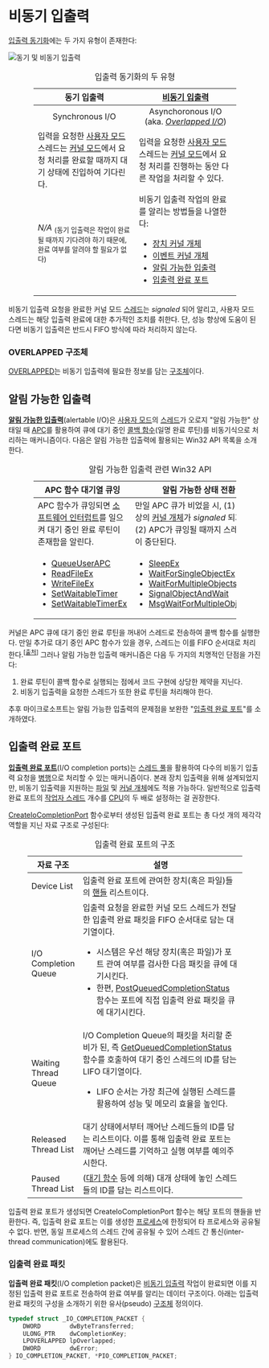 # 비동기 입출력
[입출력 동기화](https://learn.microsoft.com/en-us/windows/win32/fileio/synchronous-and-asynchronous-i-o)에는 두 가지 유형이 존재한다:

![동기 및 비동기 입출력](https://learn.microsoft.com/en-us/windows/win32/fileio/images/fig2bedit.png)

<table style="width: 80%; margin-left: auto; margin-right: auto;"><caption style="caption-side: top;">입출력 동기화의 두 유형</caption><colgroup><col style="width: 50%;"/><col style="width: 50%;"/></colgroup><thead><tr><th style="text-align: center;">동기 입출력</th><th style="text-align: center;"><a href="https://en.wikipedia.org/wiki/Asynchronous_I/O">비동기 입출력</a></th></tr></thead><tbody><tr style="text-align: center;"><td>Synchronous I/O</td><td>Asynchoronous I/O (aka. <i><a href="#overlapped-구조체">Overlapped I/O</a></i>)</td></tr><tr><td>입력을 요청한 <a href="Processor.md#사용자-모드">사용자 모드</a> 스레드는 <a href="Processor.md#커널-모드">커널 모드</a>에서 요청 처리를 완료할 때까지 대기 상태에 진입하여 기다린다.</td><td>입력을 요청한 <a href="Processor.md#사용자-모드">사용자 모드</a> 스레드는 <a href="Processor.md#커널-모드">커널 모드</a>에서 요청 처리를 진행하는 동안 다른 작업을 처리할 수 있다.</td></tr><tr><td><i>N/A</i>&nbsp;<sub>(동기 입출력은 작업이 완료될 때까지 기다려야 하기 때문에, 완료 여부를 알려야 할 필요가 없다)</sub></td><td>비동기 입출력 작업의 완료를 알리는 방법들을 나열한다:

* [장치 커널 개체](Driver.md#디바이스-개체)
* [이벤트 커널 개체](Synchronization.md#이벤트-개체)
* [알림 가능한 입출력](#알림-가능한-입출력)
* [입출력 완료 포트](#입출력-완료-포트)

</td></tr></tbody></table>

비동기 입출력 요청을 완료한 커널 모드 [스레드](Thread.md)는 *signaled* 되어 알리고, 사용자 모드 스레드는 해당 입출력 완료에 대한 추가적인 조치를 취한다. 단, 성능 향상에 도움이 된다면 비동기 입출력은 반드시 FIFO 방식에 따라 처리하지 않는다.

### OVERLAPPED 구조체
[OVERLAPPED](https://learn.microsoft.com/en-us/windows/win32/api/minwinbase/ns-minwinbase-overlapped)는 비동기 입출력에 필요한 정보를 담는 [구조체](C.md#구조체)이다.

## 알림 가능한 입출력
**[알림 가능한 입출력](https://learn.microsoft.com/en-us/windows/win32/fileio/alertable-i-o)**(alertable I/O)은 [사용자 모드](Processor.md#사용자-모드)의 [스레드](Thread.md)가 오로지 "알림 가능한" 상태일 때 [APC](Thread.md#비동기-프로시저-호출)를 활용하여 큐에 대기 중인 [콜백 함수](C.md#콜백-함수)(일명 완료 루틴)를 비동기식으로 처리하는 매커니즘이다. 다음은 알림 가능한 입출력에 활용되는 Win32 API 목록을 소개한다.

<table style="width: 80%; margin-left: auto; margin-right: auto;"><caption style="caption-side: top;">알림 가능한 입출력 관련 Win32 API</caption><colgroup><col style="width: 50%;"/><col style="width: 50%;"/></colgroup><thead><tr><th style="text-align: center;">APC 함수 대기열 큐잉</th><th style="text-align: center;">알림 가능한 상태 전환</th></tr></thead><tbody><tr><td>APC 함수가 큐잉되면 <a href="Processor.md#인터럽트">소프트웨어 인터럽트</a>를 일으켜 대기 중인 완료 루틴이 존재함을 알린다.</td><td>만일 APC 큐가 비었을 시, (1) 대기 대상의 <a href="Synchronization.md#대기-함수">커널 개체</a>가 <i>signaled</i> 되거나 (2) APC가 큐잉될 때까지 스레드 실행이 중단된다.</td></tr><tr><td>

* [QueueUserAPC](https://learn.microsoft.com/en-us/windows/win32/api/processthreadsapi/nf-processthreadsapi-queueuserapc)
* [ReadFileEx](https://learn.microsoft.com/en-us/windows/win32/api/fileapi/nf-fileapi-readfileex)
* [WriteFileEx](https://learn.microsoft.com/en-us/windows/win32/api/fileapi/nf-fileapi-writefileex)
* [SetWaitableTimer](https://learn.microsoft.com/en-us/windows/win32/api/synchapi/nf-synchapi-setwaitabletimer)
* [SetWaitableTimerEx](https://learn.microsoft.com/en-us/windows/win32/api/synchapi/nf-synchapi-setwaitabletimerex)

</td><td>

* [SleepEx](https://learn.microsoft.com/en-us/windows/desktop/api/synchapi/nf-synchapi-sleepex)
* [WaitForSingleObjectEx](https://learn.microsoft.com/en-us/windows/desktop/api/synchapi/nf-synchapi-waitforsingleobjectex)
* [WaitForMultipleObjectsEx](https://learn.microsoft.com/en-us/windows/desktop/api/synchapi/nf-synchapi-waitformultipleobjectsex)
* [SignalObjectAndWait](https://learn.microsoft.com/en-us/windows/win32/api/synchapi/nf-synchapi-signalobjectandwait)
* [MsgWaitForMultipleObjectsEx](https://learn.microsoft.com/en-us/windows/desktop/api/winuser/nf-winuser-msgwaitformultipleobjectsex)

</td></tr></tbody></table>

커널은 APC 큐에 대기 중인 완료 루틴을 꺼내어 스레드로 전송하여 콜백 함수를 실행한다. 만일 추가로 대기 중인 APC 함수가 있을 경우, 스레드는 이를 FIFO 순서대로 처리한다.<sup>[[출처](https://learn.microsoft.com/en-us/windows/win32/api/processthreadsapi/nf-processthreadsapi-queueuserapc#remarks)]</sup> 그러나 알림 가능한 입출력 매커니즘은 다음 두 가지의 치명적인 단점을 가진다:

1. 완료 루틴이 콜백 함수로 실행되는 점에서 코드 구현에 상당한 제약을 지닌다.
1. 비동기 입출력을 요청한 스레드가 또한 완료 루틴을 처리해야 한다.

추후 마이크로소프트는 알림 가능한 입출력의 문제점을 보완한 "[입출력 완료 포트](#입출력-완료-포트)"를 소개하였다.

## 입출력 완료 포트
**[입출력 완료 포트](https://learn.microsoft.com/en-us/windows/win32/fileio/i-o-completion-ports)**(I/O completion ports)는 [스레드 풀](Thread.md#스레드-풀)을 활용하여 다수의 비동기 입출력 요청을 [병행](https://en.wikipedia.org/wiki/Concurrency_(computer_science))으로 처리할 수 있는 매커니즘이다. 본래 장치 입출력을 위해 설계되었지만, 비동기 입출력을 지원하는 [파일](FileSystem.md) 및 [커널 개체](Kernel.md#커널-개체)에도 적용 가능하다. 일반적으로 입출력 완료 포트의 [작업자 스레드](Thread.md#작업자-스레드) 개수를 [CPU](Processor.md#프로세서-코어)의 두 배로 설정하는 걸 권장한다.

[CreateIoCompletionPort](https://learn.microsoft.com/en-us/windows/win32/fileio/createiocompletionport) 함수로부터 생성된 입출력 완료 포트는 총 다섯 개의 제각각 역할을 지닌 자료 구조로 구성된다:

<table style="width: 85%; margin-left: auto; margin-right: auto;"><caption style="caption-side: top;">입출력 완료 포트의 구조</caption><colgroup><col style="width: 20%;"/><col style="width: 80%;"/></colgroup><thead><tr><th style="text-align: center;">자료 구조</th><th style="text-align: center;">설명</th></tr></thead><tbody><tr><td style="text-align: left;">Device List</td><td>입출력 완료 포트에 관여한 장치(혹은 파일)들의 <a href="Process.md#핸들">핸들</a> 리스트이다.</td></tr><tr><td style="text-align: left;">I/O Completion Queue</td><td>입출력 요청을 완료한 커널 모드 스레드가 전달한 입출력 완료 패킷을 FIFO 순서대로 담는 대기열이다.<ul><li>시스템은 우선 해당 장치(혹은 파일)가 포트 관여 여부를 검사한 다음 패킷을 큐에 대기시킨다.</li><li>한편, <a href="https://learn.microsoft.com/en-us/windows/win32/fileio/postqueuedcompletionstatus">PostQueuedCompletionStatus</a> 함수는 포트에 직접 입출력 완료 패킷을 큐에 대기시킨다.</li></ul></td></tr><tr><td style="text-align: left;">Waiting Thread Queue</td><td>I/O Completion Queue의 패킷을 처리할 준비가 된, 즉 <a href="https://learn.microsoft.com/en-us/windows/win32/api/ioapiset/nf-ioapiset-getqueuedcompletionstatus">GetQueuedCompletionStatus</a> 함수를 호출하여 대기 중인 스레드의 ID를 담는 LIFO 대기열이다. <ul><li>LIFO 순서는 가장 최근에 실행된 스레드를 활용하여 성능 및 메모리 효율을 높인다.</li></ul></td></tr><tr><td style="text-align: left;">Released Thread List</td><td>대기 상태에서부터 깨어난 스레드들의 ID를 담는 리스트이다. 이를 통해 입출력 완료 포트는 깨어난 스레드를 기억하고 실행 여부를 예의주시한다.</td></tr><tr><td style="text-align: left;">Paused Thread List</td><td>(<a href="Synchronization.md#대기-함수">대기 함수</a> 등에 의해) 대개 상태에 놓인 스레드들의 ID를 담는 리스트이다.</td></tr></tbody></table>

입출력 완료 포트가 생성되면 CreateIoCompletionPort 함수는 해당 포트의 핸들을 반환한다. 즉, 입출력 완료 포트는 이를 생성한 [프로세스](Process.md)에 한정되어 타 프로세스와 공유될 수 없다. 반면, 동일 프로세스의 스레드 간에 공유될 수 있어 스레드 간 통신(inter-thread communication)에도 활용된다.

### 입출력 완료 패킷
**입출력 완료 패킷**(I/O completion packet)은 [비동기 입출력](#비동기-입출력) 작업이 완료되면 이를 지정된 입출력 완료 포트로 전송하여 완료 여부를 알리는 데이터 구조이다. 아래는 입출력 완료 패킷의 구성을 소개하기 위한 유사(pseudo) [구조체](C.md#구조체) 정의이다.

```c
typedef struct _IO_COMPLETION_PACKET {
    DWORD        dwByteTransferred;
    ULONG_PTR    dwCompletionKey;
    LPOVERLAPPED lpOverlapped;
    DWORD        dwError;
} IO_COMPLETION_PACKET, *PIO_COMPLETION_PACKET;
```
